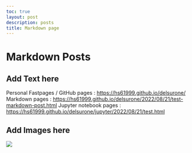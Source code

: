 ```yaml
---
toc: true
layout: post
description: posts
title: Markdown page
---
```

# Markdown Posts

## Add Text here
Personal Fastpages / GitHub pages : https://hs61999.github.io/delsurone/
Markdown pages : https://hs61999.github.io/delsurone/2022/08/21/test-markdown-post.html
Jupyter notebook pages : https://hs61999.github.io/delsurone/jupyter/2022/08/21/test.html

## Add Images here

![]({{site.baseurl}}/images/Delsurone.PNG)
